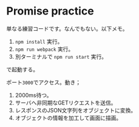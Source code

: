 # Promise practice

単なる練習コードです。なんでもない。以下メモ。

1. `npm install` 実行。
2. `npm run webpack` 実行。
3. 別ターミナルで `npm run start` 実行。

で起動する。

ポート`3000`でアクセス。動き；

1. 2000ms待つ。
2. サーバへ非同期なGETリクエストを送信。
3. レスポンスのJSON文字列をオブジェクトに変換。
4. オブジェクトの情報を加工して画面に描画。
